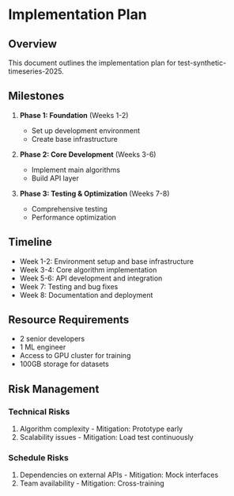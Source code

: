 # Implementation Plan

## Overview

This document outlines the implementation plan for test-synthetic-timeseries-2025.

## Milestones

1. **Phase 1: Foundation** (Weeks 1-2)
   - Set up development environment
   - Create base infrastructure
   
2. **Phase 2: Core Development** (Weeks 3-6)
   - Implement main algorithms
   - Build API layer
   
3. **Phase 3: Testing & Optimization** (Weeks 7-8)
   - Comprehensive testing
   - Performance optimization

## Timeline

- Week 1-2: Environment setup and base infrastructure
- Week 3-4: Core algorithm implementation
- Week 5-6: API development and integration
- Week 7: Testing and bug fixes
- Week 8: Documentation and deployment

## Resource Requirements

- 2 senior developers
- 1 ML engineer
- Access to GPU cluster for training
- 100GB storage for datasets

## Risk Management

### Technical Risks
1. Algorithm complexity - Mitigation: Prototype early
2. Scalability issues - Mitigation: Load test continuously

### Schedule Risks
1. Dependencies on external APIs - Mitigation: Mock interfaces
2. Team availability - Mitigation: Cross-training
